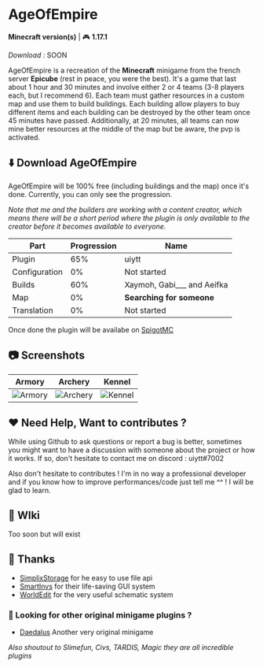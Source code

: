 # AgeOfEmpire
 
 **Minecraft version(s)** | :video_game: **1.17.1**

*Download :* SOON

AgeOfEmpire is a recreation of the **Minecraft** minigame from the french server **Epicube** (rest in peace, you were the best). It's a game that last about 1 hour and 30 minutes and involve either 2 or 4 teams (3-8 players each, but I recommend 6). Each team must gather resources in a custom map and use them to build buildings. Each building allow players to buy different items and each building can be destroyed by the other team once 45 minutes have passed. Additionally, at 20 minutes, all teams can now mine better resources at the middle of the map but be aware, the pvp is activated.

## :arrow_down: Download AgeOfEmpire

AgeOfEmpire will be 100% free (including buildings and the map) once it's done. Currently, you can only see the progression.

*Note that me and the builders are working with a content creator, which means there will be a short period where the plugin is only available to the creator before it becomes available to everyone.*

|Part | Progression | Name |
|------|-------------| ----- |
|Plugin|65%|uiytt
|Configuration| 0% | Not started 
|Builds|60%|Xaymoh, Gabi___ and Aeifka|
|Map| 0% | **Searching for someone**
|Translation|0% | Not started

Once done the plugin will be availabe on [SpigotMC](spigotmc.org/)

## :camera: Screenshots
|Armory| Archery | Kennel |
|------|---------|--------|
|![Armory](https://i.postimg.cc/pTYLk91w/2021-10-09-14-26-12.png)|![Archery](https://i.postimg.cc/TP0s9fJk/2021-10-09-14-26-39.png)|![Kennel](https://i.postimg.cc/hjfqQXR8/2021-10-09-14-26-26.png)|

## :heart: Need Help, Want to contributes ? 
While using Github to ask questions or report a bug is better, sometimes you might want to have a discussion with someone about the project or how it works. If so, don't hesitate to contact me on discord : uiytt#7002

Also don't hesitate to contributes ! I'm in no way a professional developer and if you know how to improve performances/code just tell me ^^ ! I will be glad to learn.

## :bookmark_tabs: WIki
Too soon but will exist

## :loudspeaker: Thanks
* [SimplixStorage](https://github.com/Simplix-Softworks/SimplixStorage) for he easy to use file api
* [SmartInvs](https://github.com/MinusKube/SmartInvs) for their life-saving GUI system
* [WorldEdit](https://github.com/EngineHub/WorldEdit) for the very useful schematic system

### :mega: Looking for other original minigame plugins ? 
* [Daedalus](https://github.com/zelytra/Daedalus) Another very original minigame 

*Also shoutout to Slimefun, Civs, TARDIS, Magic they are all incredible plugins*
